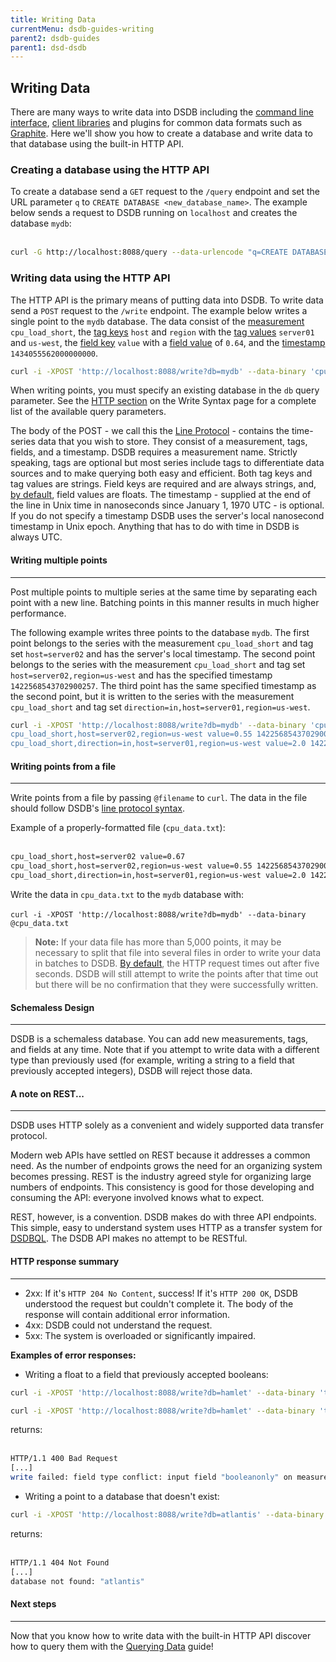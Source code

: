 ```yaml
---
title: Writing Data
currentMenu: dsdb-guides-writing
parent2: dsdb-guides
parent1: dsd-dsdb
---
```


## Writing Data

There are many ways to write data into DSDB including the [command line interface](/docs/dsdb/tools/shell.md), [client libraries](/docs/dsdb/clients/api.md) and plugins for common data formats such as [Graphite](/docs/dsdb/write_protocols/graphite.md).
Here we'll show you how to create a database and write data to that database using the built-in HTTP API.

### Creating a database using the HTTP API
To create a database send a `GET` request to the `/query` endpoint and set the URL parameter `q` to `CREATE DATABASE <new_database_name>`.
The example below sends a request to DSDB running on `localhost` and creates the database `mydb`:  
<br>

```sh
curl -G http://localhost:8088/query --data-urlencode "q=CREATE DATABASE mydb"
```

### Writing data using the HTTP API
The HTTP API is the primary means of putting data into DSDB.
To write data send a `POST` request to the `/write` endpoint.
The example below writes a single point to the `mydb` database.
The data consist of the [measurement](/docs/dsdb/concepts/glossary.md#measurement) `cpu_load_short`, the [tag keys](/docs/dsdb/concepts/glossary.md#tag-key) `host` and `region` with the [tag values](/docs/dsdb/concepts/glossary.md#tag-value) `server01` and `us-west`, the [field key](/docs/dsdb/concepts/glossary.md#field-key) `value` with a [field value](/docs/dsdb/concepts/glossary.md#field-value) of `0.64`, and the [timestamp](/docs/dsdb/concepts/glossary.md#timestamp) `1434055562000000000`.
<br>

```sh
curl -i -XPOST 'http://localhost:8088/write?db=mydb' --data-binary 'cpu_load_short,host=server01,region=us-west value=0.64 1434055562000000000'
```
When writing points, you must specify an existing database in the `db` query parameter.
See the [HTTP section](/docs/dsdb/write_protocols/write_syntax.md#http) on the Write Syntax page for a complete list of the available query parameters.

The body of the POST - we call this the [Line Protocol](/docs/dsdb/write_protocols/line.md) - contains the time-series data that you wish to store.
They consist of a measurement, tags, fields, and a timestamp.
DSDB requires a measurement name.
Strictly speaking, tags are optional but most series include tags to differentiate data sources and to make querying both easy and efficient.
Both tag keys and tag values are strings.
Field keys are required and are always strings, and, [by default](/docs/dsdb/write_protocols/write_syntax.md#line-protocol), field values are floats.
The timestamp - supplied at the end of the line in Unix time in nanoseconds since January 1, 1970 UTC - is optional.
If you do not specify a timestamp DSDB uses the server's local nanosecond timestamp in Unix epoch.
Anything that has to do with time in DSDB is always UTC.

#### Writing multiple points
---
Post multiple points to multiple series at the same time by separating each point with a new line.
Batching points in this manner results in much higher performance.

The following example writes three points to the database `mydb`.
The first point belongs to the series with the measurement `cpu_load_short` and tag set `host=server02` and has the server's local timestamp.
The second point belongs to the series with the measurement `cpu_load_short` and tag set `host=server02,region=us-west` and has the specified timestamp `1422568543702900257`.
The third point has the same specified timestamp as the second point, but it is written to the series with the measurement `cpu_load_short` and tag set `direction=in,host=server01,region=us-west`.
<br>

```sh
curl -i -XPOST 'http://localhost:8088/write?db=mydb' --data-binary 'cpu_load_short,host=server02 value=0.67
cpu_load_short,host=server02,region=us-west value=0.55 1422568543702900257
cpu_load_short,direction=in,host=server01,region=us-west value=2.0 1422568543702900257'
```

#### Writing points from a file
---
Write points from a file by passing `@filename` to `curl`.
The data in the file should follow DSDB's [line protocol syntax](/docs/dsdb/write_protocols/write_syntax.md).

Example of a properly-formatted file (`cpu_data.txt`):  
<br>
```txt
cpu_load_short,host=server02 value=0.67
cpu_load_short,host=server02,region=us-west value=0.55 1422568543702900257
cpu_load_short,direction=in,host=server01,region=us-west value=2.0 1422568543702900257
```

Write the data in `cpu_data.txt` to the `mydb` database with:  
<br>
`curl -i -XPOST 'http://localhost:8088/write?db=mydb' --data-binary @cpu_data.txt`

> **Note:** If your data file has more than 5,000 points, it may be necessary to split that file into several files in order to write your data in batches to DSDB.
[By default](/docs/dsdb/administration/config.md#cluster), the HTTP request times out after five seconds.
DSDB will still attempt to write the points after that time out but there will be no confirmation that they were successfully written.

#### Schemaless Design
---
DSDB is a schemaless database.
You can add new measurements, tags, and fields at any time.
Note that if you attempt to write data with a different type than previously used (for example, writing a string to a field that previously accepted integers), DSDB will reject those data.

#### A note on REST...
---
DSDB uses HTTP solely as a convenient and widely supported data transfer protocol.


Modern web APIs have settled on REST because it addresses a common need.
As the number of endpoints grows the need for an organizing system becomes pressing.
REST is the industry agreed style for organizing large numbers of endpoints.
This consistency is good for those developing and consuming the API: everyone involved knows what to expect.

REST, however, is a convention.
DSDB makes do with three API endpoints.
This simple, easy to understand system uses HTTP as a transfer system for [DSDBQL](https://github.com/docs/dsdb/dsdb/blob/master/influxql/INFLUXQL.md).
The DSDB API makes no attempt to be RESTful.

#### HTTP response summary
---
* 2xx: If it's `HTTP 204 No Content`, success!
If it's  `HTTP 200 OK`, DSDB understood the request but couldn't complete it.
The body of the response will contain additional error information.
* 4xx: DSDB could not understand the request.
* 5xx: The system is overloaded or significantly impaired.

**Examples of error responses:**

* Writing a float to a field that previously accepted booleans:

```sh
curl -i -XPOST 'http://localhost:8088/write?db=hamlet' --data-binary 'tobeornottobe booleanonly=true'  

curl -i -XPOST 'http://localhost:8088/write?db=hamlet' --data-binary 'tobeornottobe booleanonly=5'
```

returns:  
<br>

```sh
HTTP/1.1 400 Bad Request
[...]
write failed: field type conflict: input field "booleanonly" on measurement "tobeornottobe" is type float64, already exists as type boolean
```

* Writing a point to a database that doesn't exist:

```sh
curl -i -XPOST 'http://localhost:8088/write?db=atlantis' --data-binary 'liters value=10'
```

returns:  
<br>

```sh
HTTP/1.1 404 Not Found
[...]
database not found: "atlantis"
```

#### Next steps
---
Now that you know how to write data with the built-in HTTP API discover how to query them with the [Querying Data](/docs/dsdb/guides/querying_data.md) guide!
